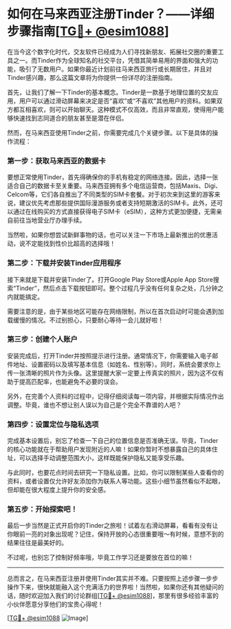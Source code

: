 # 如何在马来西亚注册Tinder？——详细步骤指南[[TG💪+ @esim1088](https://t.me/s/esim1088)]

在当今这个数字化时代，交友软件已经成为人们寻找新朋友、拓展社交圈的重要工具之一。而Tinder作为全球知名的社交平台，凭借其简单易用的界面和强大的功能，吸引了无数用户。如果你最近计划前往马来西亚旅行或长期居住，并且对Tinder感兴趣，那么这篇文章将为你提供一份详尽的注册指南。

首先，让我们了解一下Tinder的基本概念。Tinder是一款基于地理位置的交友应用，用户可以通过滑动屏幕来决定是否“喜欢”或“不喜欢”其他用户的资料。如果双方都互相喜欢，则可以开始聊天。这种模式不仅高效，而且非常直观，使得用户能够快速找到志同道合的朋友甚至是潜在伴侣。

然而，在马来西亚使用Tinder之前，你需要完成几个关键步骤。以下是具体的操作流程：

### 第一步：获取马来西亚的数据卡

要想正常使用Tinder，首先得确保你的手机有稳定的网络连接。因此，选择一张适合自己的数据卡至关重要。马来西亚拥有多个电信运营商，包括Maxis、Digi、Celcom等，它们各自推出了不同类型的SIM卡套餐。对于初次来到这里的游客来说，建议优先考虑那些提供国际漫游服务或者支持短期激活的SIM卡。此外，还可以通过在线购买的方式直接获得电子SIM卡（eSIM），这种方式更加便捷，无需亲自前往当地营业厅办理手续。

当然啦，如果你想尝试新鲜事物的话，也可以关注一下市场上最新推出的优惠活动，说不定能找到性价比超高的选择哦！

### 第二步：下载并安装Tinder应用程序

接下来就是下载并安装Tinder了。打开Google Play Store或Apple App Store搜索“Tinder”，然后点击下载按钮即可。整个过程几乎没有任何复杂之处，几分钟之内就能搞定。

需要注意的是，由于某些地区可能存在网络限制，所以在首次启动时可能会遇到加载缓慢的情况。不过别担心，只要耐心等待一会儿就好啦！

### 第三步：创建个人账户

安装完成后，打开Tinder并按照提示进行注册。通常情况下，你需要输入电子邮件地址、设置密码以及填写基本信息（如姓名、性别等）。同时，系统会要求你上传一张清晰的照片作为头像。这里提醒大家一定要上传真实的照片，因为这不仅有助于提高匹配率，也能避免不必要的误会。

另外，在完善个人资料的过程中，记得仔细阅读每一项内容，并根据实际情况作出调整。毕竟，谁也不想让别人误以为自己是个完全不靠谱的人吧？

### 第四步：设置定位与隐私选项

完成基本设置后，别忘了检查一下自己的位置信息是否准确无误。毕竟，Tinder的核心功能就在于帮助用户发现附近的人嘛！如果你暂时不想暴露自己的具体住址，可以选择手动调整范围大小，这样既能保护隐私又能享受乐趣。

与此同时，也要花点时间去研究一下隐私设置。比如，你可以限制某些人查看你的资料，或者设置仅允许好友添加你为联系人等功能。这些小细节虽然看似不起眼，但却能在很大程度上提升你的安全感。

### 第五步：开始探索吧！

最后一步当然是正式开启你的Tinder之旅啦！试着左右滑动屏幕，看看有没有让你眼前一亮的对象出现呢？记住，保持开放的心态很重要哦～有时候，意想不到的结果往往是最美好的。

不过呢，也别忘了控制好频率哦，毕竟工作学习还是要放在首位的嘛！

---

总而言之，在马来西亚注册并使用Tinder其实并不难。只要按照上述步骤一步步操作下来，很快就能融入这个充满活力的世界啦！当然啦，如果你还有其他疑问的话，随时欢迎加入我们的讨论群组[[TG💪+ @esim1088](https://t.me/s/esim1088)]，那里有很多经验丰富的小伙伴愿意分享他们的宝贵心得呢！

[[TG💪+ @esim1088](https://t.me/s/esim1088) ![Image](https://i.postimg.cc/4NQfJmqS/Snipaste-2025-05-13-00-14-12.png)]
